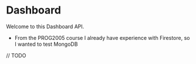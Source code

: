 # Dashboard
Welcome to this Dashboard API.

<ul>
  <li>From the PROG2005 course I already have experience with Firestore, so I wanted to test MongoDB</li>
</ul>
// TODO
